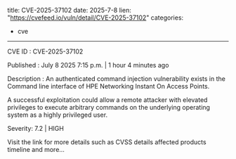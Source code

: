  
title: CVE-2025-37102
date: 2025-7-8
lien: "https://cvefeed.io/vuln/detail/CVE-2025-37102"
categories:
  - cve
---

CVE ID : CVE-2025-37102

Published :  July 8
2025
7:15 p.m. | 1 hour
4 minutes ago

Description : An authenticated command injection vulnerability exists in the Command line interface of HPE Networking Instant On Access Points.  

A successful exploitation could allow a remote attacker with elevated  privileges to execute arbitrary commands on the underlying operating system as a highly privileged user.

Severity: 7.2 | HIGH

Visit the link for more details
such as CVSS details
affected products
timeline
and more...
